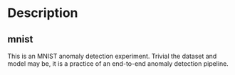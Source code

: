 # Description
## mnist
This is an MNIST anomaly detection experiment. Trivial the dataset and model may be, it is a practice of an end-to-end anomaly detection pipeline.
